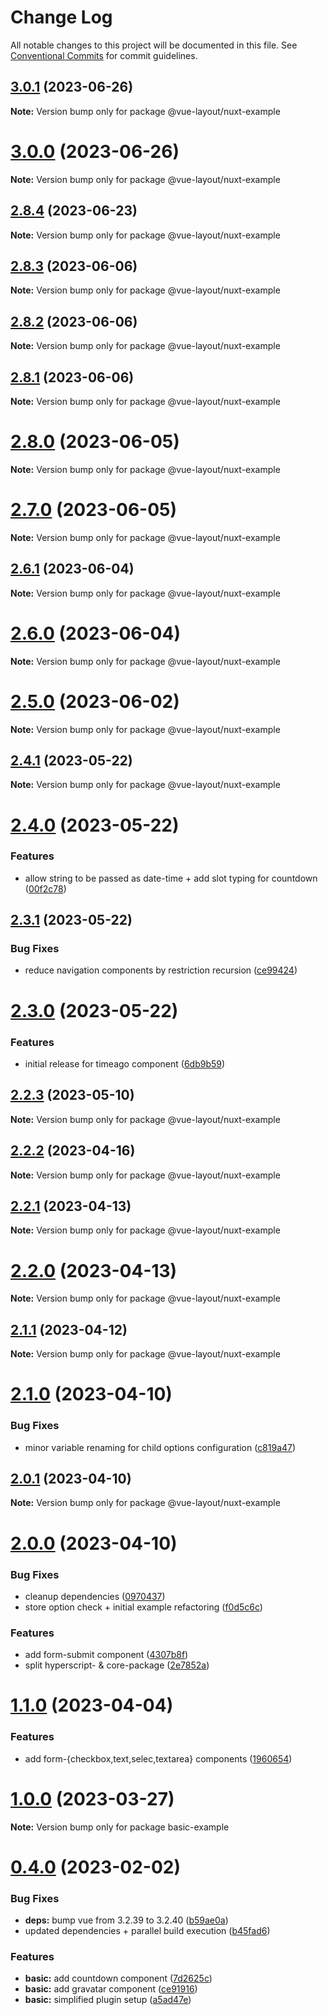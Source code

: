 # Change Log

All notable changes to this project will be documented in this file.
See [Conventional Commits](https://conventionalcommits.org) for commit guidelines.

## [3.0.1](https://github.com/Tada5hi/vue-layout/compare/v3.0.0...v3.0.1) (2023-06-26)

**Note:** Version bump only for package @vue-layout/nuxt-example





# [3.0.0](https://github.com/Tada5hi/vue-layout/compare/v2.8.4...v3.0.0) (2023-06-26)

**Note:** Version bump only for package @vue-layout/nuxt-example





## [2.8.4](https://github.com/Tada5hi/vue-layout/compare/v2.8.3...v2.8.4) (2023-06-23)

**Note:** Version bump only for package @vue-layout/nuxt-example





## [2.8.3](https://github.com/Tada5hi/vue-layout/compare/v2.8.2...v2.8.3) (2023-06-06)

**Note:** Version bump only for package @vue-layout/nuxt-example





## [2.8.2](https://github.com/Tada5hi/vue-layout/compare/v2.8.1...v2.8.2) (2023-06-06)

**Note:** Version bump only for package @vue-layout/nuxt-example





## [2.8.1](https://github.com/Tada5hi/vue-layout/compare/v2.8.0...v2.8.1) (2023-06-06)

**Note:** Version bump only for package @vue-layout/nuxt-example





# [2.8.0](https://github.com/Tada5hi/vue-layout/compare/v2.7.0...v2.8.0) (2023-06-05)

**Note:** Version bump only for package @vue-layout/nuxt-example





# [2.7.0](https://github.com/Tada5hi/vue-layout/compare/v2.6.1...v2.7.0) (2023-06-05)

**Note:** Version bump only for package @vue-layout/nuxt-example





## [2.6.1](https://github.com/Tada5hi/vue-layout/compare/v2.6.0...v2.6.1) (2023-06-04)

**Note:** Version bump only for package @vue-layout/nuxt-example





# [2.6.0](https://github.com/Tada5hi/vue-layout/compare/v2.5.0...v2.6.0) (2023-06-04)

**Note:** Version bump only for package @vue-layout/nuxt-example





# [2.5.0](https://github.com/Tada5hi/vue-layout/compare/v2.4.1...v2.5.0) (2023-06-02)

**Note:** Version bump only for package @vue-layout/nuxt-example





## [2.4.1](https://github.com/Tada5hi/vue-layout/compare/v2.4.0...v2.4.1) (2023-05-22)

**Note:** Version bump only for package @vue-layout/nuxt-example





# [2.4.0](https://github.com/Tada5hi/vue-layout/compare/v2.3.1...v2.4.0) (2023-05-22)


### Features

* allow string to be passed as date-time + add slot typing for countdown ([00f2c78](https://github.com/Tada5hi/vue-layout/commit/00f2c7889f3a4ae6e051605be1a5332ed85b1259))





## [2.3.1](https://github.com/Tada5hi/vue-layout/compare/v2.3.0...v2.3.1) (2023-05-22)


### Bug Fixes

* reduce navigation components by restriction recursion ([ce99424](https://github.com/Tada5hi/vue-layout/commit/ce99424160fb74ef91afc9a837f2672d5f3936b9))





# [2.3.0](https://github.com/Tada5hi/vue-layout/compare/v2.2.3...v2.3.0) (2023-05-22)


### Features

* initial release for timeago component ([6db9b59](https://github.com/Tada5hi/vue-layout/commit/6db9b593b7678bf9788141795559553ec8fdf860))





## [2.2.3](https://github.com/Tada5hi/vue-layout/compare/v2.2.2...v2.2.3) (2023-05-10)

**Note:** Version bump only for package @vue-layout/nuxt-example





## [2.2.2](https://github.com/Tada5hi/vue-layout/compare/v2.2.1...v2.2.2) (2023-04-16)

**Note:** Version bump only for package @vue-layout/nuxt-example





## [2.2.1](https://github.com/Tada5hi/vue-layout/compare/v2.2.0...v2.2.1) (2023-04-13)

**Note:** Version bump only for package @vue-layout/nuxt-example





# [2.2.0](https://github.com/Tada5hi/vue-layout/compare/v2.1.1...v2.2.0) (2023-04-13)

**Note:** Version bump only for package @vue-layout/nuxt-example





## [2.1.1](https://github.com/Tada5hi/vue-layout/compare/v2.1.0...v2.1.1) (2023-04-12)

**Note:** Version bump only for package @vue-layout/nuxt-example





# [2.1.0](https://github.com/Tada5hi/vue-layout/compare/v2.0.1...v2.1.0) (2023-04-10)


### Bug Fixes

* minor variable renaming for child options configuration ([c819a47](https://github.com/Tada5hi/vue-layout/commit/c819a476e35b37263a374338fd8fc9b8ca914490))





## [2.0.1](https://github.com/Tada5hi/vue-layout/compare/v2.0.0...v2.0.1) (2023-04-10)

**Note:** Version bump only for package @vue-layout/nuxt-example





# [2.0.0](https://github.com/Tada5hi/vue-layout/compare/v1.1.0...v2.0.0) (2023-04-10)


### Bug Fixes

* cleanup dependencies ([0970437](https://github.com/Tada5hi/vue-layout/commit/097043750fb214fcec252ee16d5a6293372afdd7))
* store option check + initial example refactoring ([f0d5c6c](https://github.com/Tada5hi/vue-layout/commit/f0d5c6c124b74fb3a06e00586a08026556e88a4b))


### Features

* add form-submit component ([4307b8f](https://github.com/Tada5hi/vue-layout/commit/4307b8f8e443a588865b5f7e88e99542ccf6a6b0))
* split hyperscript- & core-package ([2e7852a](https://github.com/Tada5hi/vue-layout/commit/2e7852a5c6d9e3de92bcec7faf8675c7bba1bf10))





# [1.1.0](https://github.com/Tada5hi/vue-layout/compare/v1.0.0...v1.1.0) (2023-04-04)


### Features

* add form-{checkbox,text,selec,textarea} components ([1960654](https://github.com/Tada5hi/vue-layout/commit/19606541c316ff91a603a81bf95e80a56114befe))





# [1.0.0](https://github.com/Tada5hi/vue-layout/compare/v0.4.0...v1.0.0) (2023-03-27)

**Note:** Version bump only for package basic-example





# [0.4.0](https://github.com/Tada5hi/vue-layout/compare/v0.1.3...v0.4.0) (2023-02-02)


### Bug Fixes

* **deps:** bump vue from 3.2.39 to 3.2.40 ([b59ae0a](https://github.com/Tada5hi/vue-layout/commit/b59ae0ae2f9e4366caef983bf2109f2ff0210de6))
* updated dependencies + parallel build execution ([b45fad6](https://github.com/Tada5hi/vue-layout/commit/b45fad676f724c71a980ed9d6d93539f75e547f4))


### Features

* **basic:** add countdown component ([7d2625c](https://github.com/Tada5hi/vue-layout/commit/7d2625c5aac9a294f33618fb257a4abebe23dd73))
* **basic:** add gravatar component ([ce91916](https://github.com/Tada5hi/vue-layout/commit/ce91916082e41f333d55bfbca1be7c77a1f7ebbb))
* **basic:** simplified plugin setup ([a5ad47e](https://github.com/Tada5hi/vue-layout/commit/a5ad47efa85aac4bf59c6130fdbab546cbcd194a))
